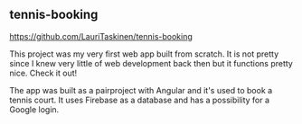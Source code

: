 ## tennis-booking
https://github.com/LauriTaskinen/tennis-booking 

This project was my very first web app built from scratch. It is not pretty since I knew very little of web development back then but it functions pretty nice. 
Check it out!

The app was built as a pairproject with Angular and it's used to book a tennis court. 
It uses Firebase as a database and has a possibility for a Google login.

